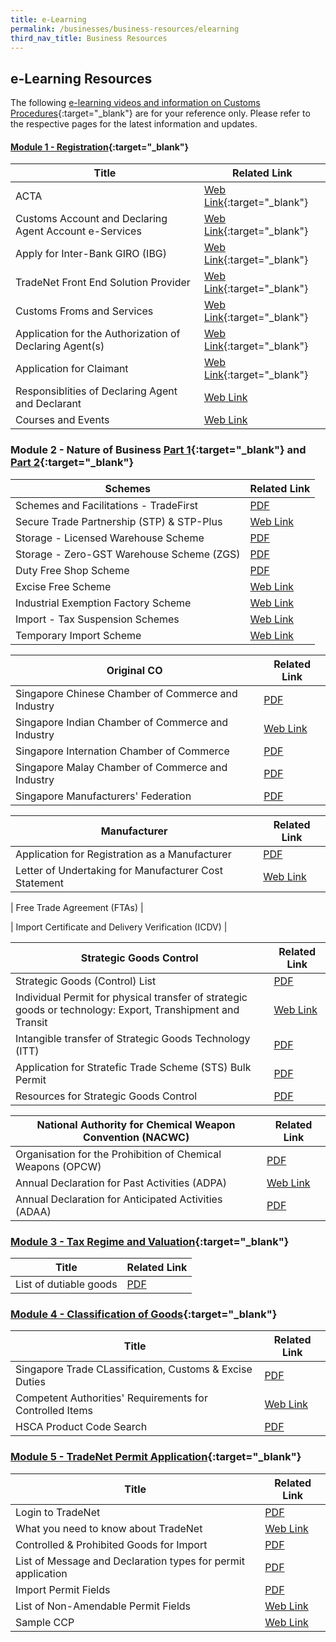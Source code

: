 ```yaml
---
title: e-Learning
permalink: /businesses/business-resources/elearning
third_nav_title: Business Resources
---
```



## e-Learning Resources

The following [e-learning videos and information on Customs Procedures](https://www.youtube.com/watch?v=f2htGA3Ykn0){:target="_blank"} are for your reference only. Please refer to the respective pages for the latest information and updates.


#### [Module 1 - Registration](https://www.youtube.com/watch?v=DIi9J8B7CzQ){:target="_blank"} 

| Title | Related Link |
|--|--|
| ACTA | [Web Link](https://www.acra.gov.sg/){:target="_blank"}|
| Customs Account and Declaring Agent Account e-Services | [Web Link](https://www.tradenet.gov.sg/TN41EFORM/tds/sp/splogin.do?action=init_acct){:target="_blank"} |
| Apply for Inter-Bank GIRO (IBG) | [Web Link](https://www.customs.gov.sg/businesses/registering-to-trade/registration-procedures/apply-for-inter-bank-giro){:target="_blank"}  |
| TradeNet Front End Solution Provider | [Web Link](https://www.customs.gov.sg/about-us/national-single-window/tradenet/tradenet-front-end-solution-providers){:target="_blank"}  |
| Customs Froms and Services | [Web Link](https://www.customs.gov.sg/eservices/customs-forms-and-service-links){:target="_blank"}  |
| Application for the Authorization of Declaring Agent(s) | [Web Link](https://www.tradenet.gov.sg/TN41/tdsui/authdeclaringagent/addanddelete.do?doAction=INITIALIZE&APPLICATION_ID=TXWP){:target="_blank"}  |
| Application for Claimant | [Web Link](https://www.tradenet.gov.sg/TN41/tds/claimant/applicationDetail.do?action=ADD&init=&APPLICATION_ID=TXWP){:target="_blank"} |
| Responsiblities of Declaring Agent and Declarant | [Web Link](https://go.gov.sg/sc401) |
| Courses and Events | [Web Link](https://go.gov.sg/sc401) |


### Module 2 - Nature of Business [Part 1](https://www.youtube.com/watch?v=XDdJJTII0eU){:target="_blank"}  and [Part 2](https://www.youtube.com/watch?v=E7JpzovwsQc){:target="_blank"} 

| Schemes | Related Link |
|--|--|
| Schemes and Facilitations - TradeFirst | [PDF](/documents/businesses/eguide-for-newly-registered-traders-updated-as-of-19-apr-2016.pdf) |
| Secure Trade Partnership (STP) & STP-Plus| [Web Link](https://www.customs.gov.sg/-/media/cus/files/e-learning/main.html) |
| Storage - Licensed Warehouse Scheme | [PDF](/documents/businesses/temporary-import-scheme-temporary-export-consigment-guide.pdf) |
| Storage - Zero-GST Warehouse Scheme (ZGS) | [PDF](/documents/businesses/handbookonrooforpcomar2020TTttsb.pdf) |
| Duty Free Shop Scheme | [PDF](/documents/businesses/handbookonrooforschemeofpreferencesttsbMar2020.pdf) |
| Excise Free Scheme | [Web Link](/businesses/business-resources/courses-and-events/events-for-traders) |
| Industrial Exemption Factory Scheme | [Web Link](https://go.gov.sg/sc401) |
| Import - Tax Suspension Schemes | [Web Link](/businesses/business-resources/courses-and-events/events-for-traders) |
| Temporary Import Scheme | [Web Link](https://go.gov.sg/sc401) |

| Original CO | Related Link |
|--|--|
| Singapore Chinese Chamber of Commerce and Industry | [PDF](/documents/businesses/eguide-for-newly-registered-traders-updated-as-of-19-apr-2016.pdf) |
| Singapore Indian Chamber of Commerce and Industry | [Web Link](https://www.customs.gov.sg/-/media/cus/files/e-learning/main.html) |
| Singapore Internation Chamber of Commerce | [PDF](/documents/businesses/temporary-import-scheme-temporary-export-consigment-guide.pdf) |
| Singapore Malay Chamber of Commerce and Industry | [PDF](/documents/businesses/handbookonrooforpcomar2020TTttsb.pdf) |
| Singapore Manufacturers' Federation | [PDF](/documents/businesses/handbookonrooforschemeofpreferencesttsbMar2020.pdf) |

| Manufacturer | Related Link |
|--|--|
| Application for Registration as a Manufacturer | [PDF](/documents/businesses/eguide-for-newly-registered-traders-updated-as-of-19-apr-2016.pdf) |
| Letter of Undertaking for Manufacturer Cost Statement | [Web Link](https://www.customs.gov.sg/-/media/cus/files/e-learning/main.html) |

| Free Trade Agreement (FTAs) | 

| Import Certificate and Delivery Verification (ICDV) |


| Strategic Goods Control | Related Link |
|--|--|
| Strategic Goods (Control) List | [PDF](/documents/businesses/eguide-for-newly-registered-traders-updated-as-of-19-apr-2016.pdf) |
| Individual Permit for physical transfer of strategic goods or technology: Export, Transhipment and Transit| [Web Link](https://www.customs.gov.sg/-/media/cus/files/e-learning/main.html) |
| Intangible transfer of Strategic Goods Technology (ITT) | [PDF](/documents/businesses/temporary-import-scheme-temporary-export-consigment-guide.pdf) |
| Application for Stratefic Trade Scheme (STS) Bulk Permit | [PDF](/documents/businesses/handbookonrooforpcomar2020TTttsb.pdf) |
| Resources for Strategic Goods Control | [PDF](/documents/businesses/handbookonrooforschemeofpreferencesttsbMar2020.pdf) |

| National Authority for Chemical Weapon Convention (NACWC) | Related Link |
|--|--|
| Organisation for the Prohibition of Chemical Weapons (OPCW) | [PDF](/documents/businesses/eguide-for-newly-registered-traders-updated-as-of-19-apr-2016.pdf) |
| Annual Declaration for Past Activities (ADPA)| [Web Link](https://www.customs.gov.sg/-/media/cus/files/e-learning/main.html) |
| Annual Declaration for Anticipated Activities (ADAA) | [PDF](/documents/businesses/temporary-import-scheme-temporary-export-consigment-guide.pdf) |


### [Module 3 - Tax Regime and Valuation](https://www.youtube.com/watch?v=7j1QJGcI-UY){:target="_blank"} 

| Title | Related Link |
|--|--|
| List of dutiable goods | [PDF](/documents/businesses/eguide-for-newly-registered-traders-updated-as-of-19-apr-2016.pdf) |


### [Module 4 - Classification of Goods](https://www.youtube.com/watch?v=F-ZPshYvVP0){:target="_blank"} 

| Title | Related Link |
|--|--|
| Singapore Trade CLassification, Customs & Excise Duties | [PDF](/documents/businesses/eguide-for-newly-registered-traders-updated-as-of-19-apr-2016.pdf) |
| Competent Authorities' Requirements for Controlled Items | [Web Link](https://www.customs.gov.sg/-/media/cus/files/e-learning/main.html) |
| HSCA Product Code Search | [PDF](/documents/businesses/temporary-import-scheme-temporary-export-consigment-guide.pdf) |


### [Module 5 - TradeNet Permit Application](https://www.youtube.com/watch?v=pyHaVVy6sLY){:target="_blank"} 

| Title | Related Link |
|--|--|
| Login to TradeNet | [PDF](/documents/businesses/eguide-for-newly-registered-traders-updated-as-of-19-apr-2016.pdf) |
| What you need to know about TradeNet | [Web Link](https://www.customs.gov.sg/-/media/cus/files/e-learning/main.html) |
| Controlled & Prohibited Goods for Import | [PDF](/documents/businesses/temporary-import-scheme-temporary-export-consigment-guide.pdf) |
| List of Message and Declaration types for permit application | [PDF](/documents/businesses/handbookonrooforpcomar2020TTttsb.pdf) |
| Import Permit Fields | [PDF](/documents/businesses/handbookonrooforschemeofpreferencesttsbMar2020.pdf) |
| List of Non-Amendable Permit Fields | [Web Link](/businesses/business-resources/courses-and-events/events-for-traders) |
| Sample CCP | [Web Link](https://go.gov.sg/sc401) |



